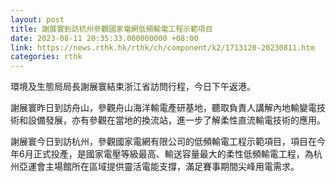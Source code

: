 ```yaml
---
layout: post
title: 謝展寰到訪杭州參觀國家電網低頻輸電工程示範項目
date: 2023-08-11 20:35:33.000000000 +08:00
link: https://news.rthk.hk/rthk/ch/component/k2/1713120-20230811.htm
categories: rthk
---
```


環境及生態局局長謝展寰結束浙江省訪問行程，今日下午返港。
 
謝展寰昨日到訪舟山，參觀舟山海洋輸電產研基地，聽取負責人講解內地輸變電技術和設備發展，亦有參觀在當地的換流站，進一步了解柔性直流輸電技術的應用。

謝展寰今日到訪杭州，參觀國家電網有限公司的低頻輸電工程示範項目，項目在今年6月正式投產，是國家電壓等級最高、輸送容量最大的柔性低頻輸電工程，為杭州亞運會主場館所在區域提供靈活電能支撐，滿足賽事期間尖峰用電需求。
